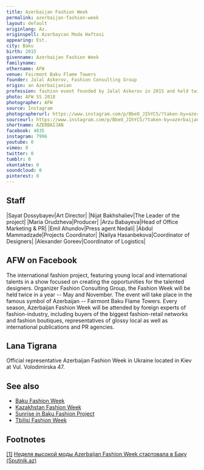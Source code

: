 ```yaml
---
title: Azerbaijan Fashion Week
permalink: azerbaijan-fashion-week
layout: default
originlang: Az.
originspell: Azərbaycan Moda Həftəsi
appearing: Est.
city: Baku
birth: 2015
givenname: Azerbaijan Fashion Week
familyname:
othername: AFW
venue: Fairmont Baku Flame Towers
founder: Jalal Askerov, Fashion Consulting Group
origin: an Azerbaijanian
profession: fashion event founded by Jalal Askerov in 2015 and held twice in a year in Fairmont Baku Flame Towers
photo: AFW SS 2018
photographer: AFW
source: Instagram
photographerurl: https://www.instagram.com/p/BbeO_JIhYC5/?taken-by=azerbaijanfashionweek
sourceurl: https://www.instagram.com/p/BbeO_JIhYC5/?taken-by=azerbaijanfashionweek
shortname: AZERBAIJAN
facebook: 4835
instagram: 7996
youtube: 0
vimeo: 0
twitter: 0
tumblr: 0
vkontakte: 0
soundcloud: 0
pinterest: 0
---
```


## Staff

|Sayat Dossybayev|Art Director|
|Nijat Bakhshaliev|The Leader of the project|
|Maria Orudzheva|Producer|
|Arzu Babayeva|Head of Office Marketing & PR|
|Emil Ahundov|Press agent Nedali|
|Abdul Mammadzade|Projects Coordinator|
|Nailya Hasanbekova|Coordinator of Designers|
|Alexander Goreev|Coordinator of Logistics|

## AFW on Facebook

The international fashion project, featuring young local and international talents in a show focused on creating the opportunities for the talented designers. Organizer Fashion Consulting Group, the Fashion Week will be held twice in a year -- May and November. The event will take place in the famous symbol of Azerbaijan -- Fairmont Baku Flame Towers. Every season, Azerbaijan Fashion Week will be attended by foreign experts of fashion-industry, including buyers of the biggest fashion-retail networks and fashion boutiques, representatives of glossy local as well as international publications and PR agencies.

## Lana Tigrana

Official representative Azerbaijan Fashion Week in Ukraine located in Kiev at Vul. Volodimirska 47.

## See also

+ [Baku Fashion Week](baku-fashion-week)
+ [Kazakhstan Fashion Week](kazakhstan-fashion-week)
+ [Sunrise in Baku Fashion Project](/sunrise-in-baku-fashion-project)
+ [Tbilisi Fashion Week](tbilisi-fashion-week)

## Footnotes

[[1]](#a1) <span id="f1"></span> [Неделя высокой моды Azerbaijan Fashion Week стартовала в Баку (Sputnik.az)](https://ru.sputnik.az/photo/20180518/415389130/azerbaijan-fashion-week-nedelja-mody-foto.html)
